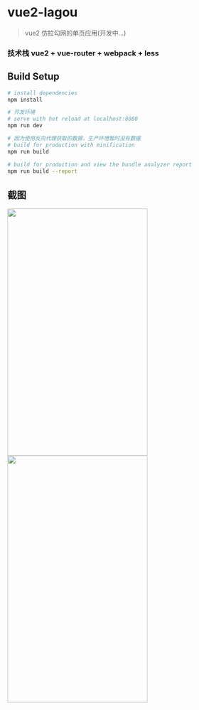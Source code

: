 # vue2-lagou

> vue2 仿拉勾网的单页应用(开发中...)

### 技术栈 vue2 + vue-router + webpack + less

## Build Setup

``` bash
# install dependencies
npm install

# 开发环境
# serve with hot reload at localhost:8080
npm run dev

# 因为使用反向代理获取的数据，生产环境暂时没有数据
# build for production with minification
npm run build

# build for production and view the bundle analyzer report
npm run build --report
```

## 截图

<img src="https://github.com/shuaixie/vue2-lagou/tree/master/screenshots/home.png" width="315" height="556"/><img src="https://github.com/shuaixie/vue2-lagou/tree/master/screenshots/search.png" width="315" height="556"/>
